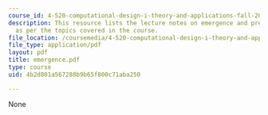 ```yaml
---
course_id: 4-520-computational-design-i-theory-and-applications-fall-2005
description: This resource lists the lecture notes on emergence and predictability
  as per the topics covered in the course.
file_location: /coursemedia/4-520-computational-design-i-theory-and-applications-fall-2005/4b2d801a567288b9b65f800c71aba250_emergence.pdf
file_type: application/pdf
layout: pdf
title: emergence.pdf
type: course
uid: 4b2d801a567288b9b65f800c71aba250

---
```

None